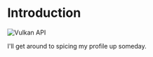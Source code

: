# Introduction
![Vulkan API](https://img.shields.io/badge/Vulkan-AC162C.svg?style=for-the-badge&logo=vulkan&logoColor=white)

I'll get around to spicing my profile up someday.

<!---
AntarticCoder/AntarticCoder is a ✨ special ✨ repository because its `README.md` (this file) appears on your GitHub profile.
You can click the Preview link to take a look at your changes.
--->
